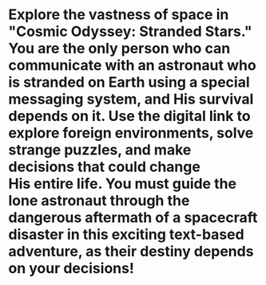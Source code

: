 # Explore the vastness of space in "Cosmic Odyssey: Stranded Stars." You are the only person who can communicate with an astronaut who is stranded on Earth using a special messaging system, and His survival depends on it. Use the digital link to explore foreign environments, solve strange puzzles, and make decisions that could change His entire life. You must guide the lone astronaut through the dangerous aftermath of a spacecraft disaster in this exciting text-based adventure, as their destiny depends on your decisions!
